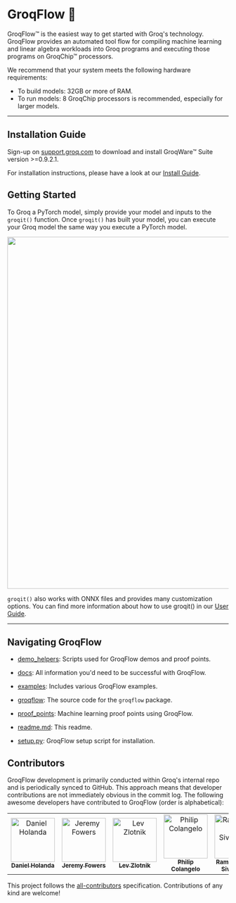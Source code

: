 # GroqFlow 🚀

GroqFlow™ is the easiest way to get started with Groq's technology. GroqFlow provides an automated tool flow for compiling machine learning and linear algebra workloads into Groq programs and executing those programs on GroqChip™ processors.

We recommend that your system meets the following hardware requirements:

- To build models: 32GB or more of RAM.
- To run models: 8 GroqChip processors is recommended, especially for larger models.

---

## Installation Guide

Sign-up on [support.groq.com](https://support.groq.com) to download and install GroqWare™ Suite version >=0.9.2.1.

For installation instructions, please have a look at our [Install Guide](docs/install.md).


## Getting Started

To Groq a PyTorch model, simply provide your model and inputs to the `groqit()` function. Once `groqit()` has built your model, you can execute your Groq model the same way you execute a PyTorch model.

<img src="https://github.com/groq/groqflow/raw/main/docs/img/groqflow.gif"  width="800"/>


`groqit()` also works with ONNX files and provides many customization options. You can find more information about how to use groqit() in our [User Guide](docs/user_guide.md).

---

## Navigating GroqFlow

* [demo_helpers](demo_helpers/): Scripts used for GroqFlow demos and proof points.

* [docs](docs/): All information you'd need to be successful with GroqFlow.

* [examples](examples/): Includes various GroqFlow examples.

* [groqflow](groqflow/): The source code for the `groqflow` package.

* [proof_points](proof_points/): Machine learning proof points using GroqFlow.

* [readme.md](readme.md): This readme.

* [setup.py](setup.py): GroqFlow setup script for installation.

## Contributors

GroqFlow development is primarily conducted within Groq's internal repo and is periodically synced to GitHub. This approach means that developer contributions are not immediately obvious in the commit log. The following awesome developers have contributed to GroqFlow (order is alphabetical):

<!-- ALL-CONTRIBUTORS-LIST:START - Do not remove or modify this section -->
<!-- prettier-ignore-start -->
<!-- markdownlint-disable -->
<table>
  <tbody>
    <tr>
      <td align="center"><a href="https://www.linkedin.com/in/danielholandanoronha"><img src="https://avatars.githubusercontent.com/u/9607530?v=4" width="100px;" alt="Daniel Holanda"/><br /><sub><b>Daniel Holanda</b></sub></a><br /></td>
      <td align="center"><a href="https://github.com/jeremyfowers"><img src="https://avatars.githubusercontent.com/u/80718789?v=4" width="100px;" alt="Jeremy Fowers"/><br /><sub><b>Jeremy Fowers</b></sub></a><br /></td>
      <td align="center"><a href="https://github.com/levzlotnik"><img src="https://avatars.githubusercontent.com/levzlotnik" width="100px;" alt="Lev Zlotnik"/><br /><sub><b>Lev Zlotnik</b></sub></a><br /></td>
      <td align="center"><a href="https://www.linkedin.com/in/philipcolangelo"><img src="https://lh3.googleusercontent.com/pw/AMWts8CciuaYWKT-YVg86giohRGuQI8Jqm3xYeWlkEh41jO4EuPTSn0FLwHp8m0FfLHLIxJOWOxuBRyppa3blDT_YcKokVFbI6yHBYJ1env5evNRCFUPiIBhIlkOzVKMrMMC7aoTjrBGSk6HWUJ803DvMKFudw=s1426-no?authuser=0" width="100px;" alt="Philip Colangelo"/><br /><sub><b>Philip Colangelo</b></sub></a><br /></td>
      <td align="center"><a href="https://www.linkedin.com/in/ramakrishnansivakumar/"><img src="https://media.licdn.com/dms/image/D5603AQGH0fQ4EWzmnw/profile-displayphoto-shrink_200_200/0/1675440402753?e=1680739200&v=beta&t=RddfJm1WgAgyU3Psj76hKuk6__mfqAxm0BqCGlQPWUg" width="100px;" alt="Ramakrishnan Sivakumar"/><br /><sub><b>Ramakrishnan Sivakumar</b></sub></a><br /></td>
      <td align="center"><a href="https://www.linkedin.com/in/sarah-garrod-massengill-76262728/"><img src="https://media.licdn.com/dms/image/C5603AQGJftJLXlWIBA/profile-displayphoto-shrink_200_200/0/1642705991865?e=1680739200&v=beta&t=sHo-x3xpkuUOTJj_4XWm3KERnqwei_4-QTE2pZwFNp4" width="100px;" alt="Sarah Garrod Massengill"/><br /><sub><b>Sarah Garrod Massengill</b></sub></a><br /></td>
      <td align="center"><a href="https://github.com/vgodsoe-groq"><img src="https://avatars.githubusercontent.com/u/105250658?v=4" width="100px;" alt="Victoria Godsoe"/><br /><sub><b>Victoria Godsoe</b></sub></a><br /></td>
    </tr>
  </tbody>
</table>

<!-- markdownlint-restore -->
<!-- prettier-ignore-end -->

<!-- ALL-CONTRIBUTORS-LIST:END -->

This project follows the [all-contributors](https://allcontributors.org) specification.
Contributions of any kind are welcome!